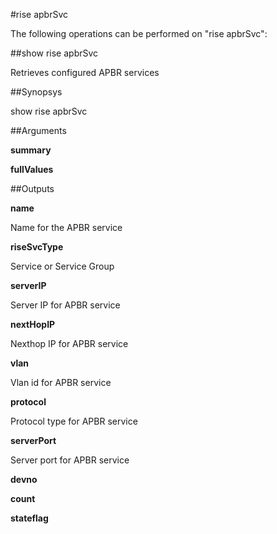 #rise apbrSvc

The following operations can be performed on "rise apbrSvc":


##show rise apbrSvc

Retrieves configured APBR services


##Synopsys

show rise apbrSvc


##Arguments

<b>summary</b>

<b>fullValues</b>



##Outputs

<b>name</b>
Name for the APBR service

<b>riseSvcType</b>
Service or Service Group

<b>serverIP</b>
Server IP for APBR service

<b>nextHopIP</b>
Nexthop IP for APBR service

<b>vlan</b>
Vlan id for APBR service

<b>protocol</b>
Protocol type for APBR service

<b>serverPort</b>
Server port for APBR service

<b>devno</b>

<b>count</b>

<b>stateflag</b>



